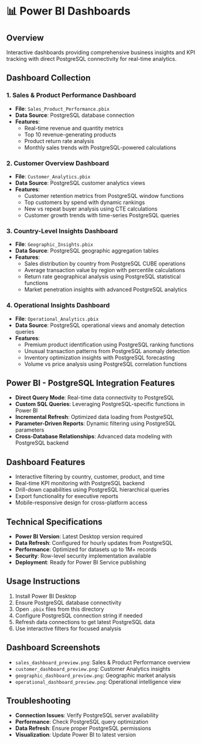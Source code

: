 # 📊 Power BI Dashboards

## Overview
Interactive dashboards providing comprehensive business insights and KPI tracking with direct PostgreSQL connectivity for real-time analytics.

## Dashboard Collection

### 1. Sales & Product Performance Dashboard
- **File**: `Sales_Product_Performance.pbix`
- **Data Source**: PostgreSQL database connection
- **Features**:
  - Real-time revenue and quantity metrics
  - Top 10 revenue-generating products
  - Product return rate analysis
  - Monthly sales trends with PostgreSQL-powered calculations

### 2. Customer Overview Dashboard
- **File**: `Customer_Analytics.pbix`  
- **Data Source**: PostgreSQL customer analytics views
- **Features**:
  - Customer retention metrics from PostgreSQL window functions
  - Top customers by spend with dynamic rankings
  - New vs repeat buyer analysis using CTE calculations
  - Customer growth trends with time-series PostgreSQL queries

### 3. Country-Level Insights Dashboard
- **File**: `Geographic_Insights.pbix`
- **Data Source**: PostgreSQL geographic aggregation tables
- **Features**:
  - Sales distribution by country from PostgreSQL CUBE operations
  - Average transaction value by region with percentile calculations
  - Return rate geographical analysis using PostgreSQL statistical functions
  - Market penetration insights with advanced PostgreSQL analytics

### 4. Operational Insights Dashboard
- **File**: `Operational_Analytics.pbix`
- **Data Source**: PostgreSQL operational views and anomaly detection queries
- **Features**:
  - Premium product identification using PostgreSQL ranking functions
  - Unusual transaction patterns from PostgreSQL anomaly detection
  - Inventory optimization insights with PostgreSQL forecasting
  - Volume vs price analysis using PostgreSQL correlation functions

## Power BI - PostgreSQL Integration Features
- **Direct Query Mode**: Real-time data connectivity to PostgreSQL
- **Custom SQL Queries**: Leveraging PostgreSQL-specific functions in Power BI
- **Incremental Refresh**: Optimized data loading from PostgreSQL
- **Parameter-Driven Reports**: Dynamic filtering using PostgreSQL parameters
- **Cross-Database Relationships**: Advanced data modeling with PostgreSQL backend

## Dashboard Features
- Interactive filtering by country, customer, product, and time
- Real-time KPI monitoring with PostgreSQL backend
- Drill-down capabilities using PostgreSQL hierarchical queries
- Export functionality for executive reports
- Mobile-responsive design for cross-platform access

## Technical Specifications
- **Power BI Version**: Latest Desktop version required
- **Data Refresh**: Configured for hourly updates from PostgreSQL
- **Performance**: Optimized for datasets up to 1M+ records
- **Security**: Row-level security implementation available
- **Deployment**: Ready for Power BI Service publishing

## Usage Instructions
1. Install Power BI Desktop
2. Ensure PostgreSQL database connectivity
3. Open `.pbix` files from this directory
4. Configure PostgreSQL connection string if needed
5. Refresh data connections to get latest PostgreSQL data
6. Use interactive filters for focused analysis

## Dashboard Screenshots
- `sales_dashboard_preview.png`: Sales & Product Performance overview
- `customer_dashboard_preview.png`: Customer Analytics insights
- `geographic_dashboard_preview.png`: Geographic market analysis
- `operational_dashboard_preview.png`: Operational intelligence view

## Troubleshooting
- **Connection Issues**: Verify PostgreSQL server availability
- **Performance**: Check PostgreSQL query optimization
- **Data Refresh**: Ensure proper PostgreSQL permissions
- **Visualization**: Update Power BI to latest version
